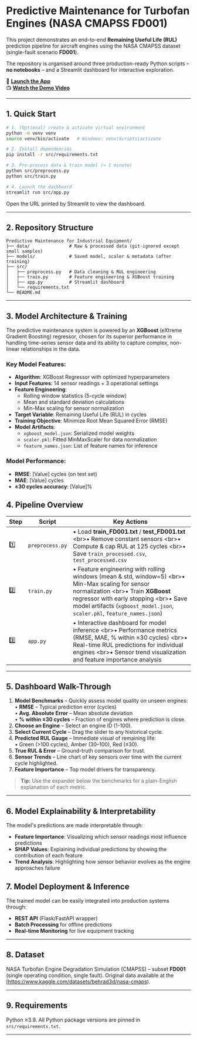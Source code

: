 # Predictive Maintenance for Turbofan Engines (NASA CMAPSS FD001)

This project demonstrates an end-to-end **Remaining Useful Life (RUL)** prediction pipeline for aircraft engines using the NASA CMAPSS dataset (single-fault scenario **FD001**).

The repository is organised around three production-ready Python scripts – **no notebooks** – and a Streamlit dashboard for interactive exploration.

🚀 **[Launch the App](https://predictivemaintenance-industry.streamlit.app/)**  
📺 **[Watch the Demo Video](https://youtu.be/j2kfLIAS0PY)**

---

## 1. Quick Start

```bash
# 1. (Optional) create & activate virtual environment
python -m venv venv
source venv/bin/activate   # Windows: venv\Scripts\activate

# 2. Install dependencies
pip install -r src/requirements.txt

# 3. Pre-process data & train model (≈ 1 minute)
python src/preprocess.py
python src/train.py

# 4. Launch the dashboard
streamlit run src/app.py
```

Open the URL printed by Streamlit to view the dashboard.

---

## 2. Repository Structure

```
Predictive Maintenance for Industrial Equipment/
├── data/               # Raw & processed data (git-ignored except small samples)
├── models/             # Saved model, scaler & metadata (after training)
├── src/
│   ├── preprocess.py   # Data cleaning & RUL engineering
│   ├── train.py        # Feature engineering & XGBoost training
│   ├── app.py          # Streamlit dashboard
│   └── requirements.txt
└── README.md
```

---

## 3. Model Architecture & Training

The predictive maintenance system is powered by an **XGBoost** (eXtreme Gradient Boosting) regressor, chosen for its superior performance in handling time-series sensor data and its ability to capture complex, non-linear relationships in the data.

### Key Model Features:
- **Algorithm**: XGBoost Regressor with optimized hyperparameters
- **Input Features**: 14 sensor readings + 3 operational settings
- **Feature Engineering**:
  - Rolling window statistics (5-cycle window)
  - Mean and standard deviation calculations
  - Min-Max scaling for sensor normalization
- **Target Variable**: Remaining Useful Life (RUL) in cycles
- **Training Objective**: Minimize Root Mean Squared Error (RMSE)
- **Model Artifacts**:
  - `xgboost_model.json`: Serialized model weights
  - `scaler.pkl`: Fitted MinMaxScaler for data normalization
  - `feature_names.json`: List of feature names for inference

### Model Performance:
- **RMSE**: [Value] cycles (on test set)
- **MAE**: [Value] cycles
- **±30 cycles accuracy**: [Value]%

## 4. Pipeline Overview

| Step | Script | Key Actions |
|------|--------|-------------|
| 1️⃣ | `preprocess.py` | • Load **train_FD001.txt** / **test_FD001.txt**  \<br>• Remove constant sensors  \<br>• Compute & cap RUL at 125 cycles  \<br>• Save `train_processed.csv`, `test_processed.csv` |
| 2️⃣ | `train.py` | • Feature engineering with rolling windows (mean & std, window=5)  \<br>• Min-Max scaling for sensor normalization  \<br>• Train **XGBoost** regressor with early stopping  \<br>• Save model artifacts (`xgboost_model.json`, `scaler.pkl`, `feature_names.json`) |
| 3️⃣ | `app.py` | • Interactive dashboard for model inference  \<br>• Performance metrics (RMSE, MAE, % within ±30 cycles)  \<br>• Real-time RUL predictions for individual engines  \<br>• Sensor trend visualization and feature importance analysis |

---

## 5. Dashboard Walk-Through

1. **Model Benchmarks** – Quickly assess model quality on unseen engines:  
   • **RMSE** – Typical prediction error (cycles)  
   • **Avg. Absolute Error** – Mean absolute deviation  
   • **% within ±30 cycles** – Fraction of engines where prediction is close.
2. **Choose an Engine** – Select an engine ID (1-100).
3. **Select Current Cycle** – Drag the slider to any historical cycle.
4. **Predicted RUL Gauge** – Immediate visual of remaining life:  
   • Green (>100 cycles), Amber (30–100), Red (≤30).
5. **True RUL & Error** – Ground-truth comparison for trust.
6. **Sensor Trends** – Line chart of key sensors over time with the current cycle highlighted.
7. **Feature Importance** – Top model drivers for transparency.

> **Tip:** Use the expander below the benchmarks for a plain-English explanation of each metric.

---

## 6. Model Explainability & Interpretability

The model's predictions are made interpretable through:
- **Feature Importance**: Visualizing which sensor readings most influence predictions
- **SHAP Values**: Explaining individual predictions by showing the contribution of each feature
- **Trend Analysis**: Highlighting how sensor behavior evolves as the engine approaches failure

## 7. Model Deployment & Inference

The trained model can be easily integrated into production systems through:
- **REST API** (Flask/FastAPI wrapper)
- **Batch Processing** for offline predictions
- **Real-time Monitoring** for live equipment tracking

---

## 8. Dataset

NASA Turbofan Engine Degradation Simulation (CMAPSS) – subset **FD001** (single operating condition, single fault). Original data available at the [https://www.kaggle.com/datasets/behrad3d/nasa-cmaps).

---

## 9. Requirements

Python ≥3.9. All Python package versions are pinned in `src/requirements.txt`.

---
